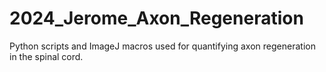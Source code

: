 # 2024_Jerome_Axon_Regeneration
Python scripts and ImageJ macros used for quantifying axon regeneration in the spinal cord.




